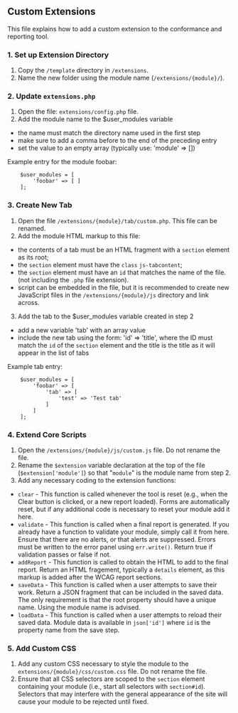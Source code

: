 ## Custom Extensions

This file explains how to add a custom extension to the conformance and reporting tool.

### 1. Set up Extension Directory

1. Copy the ```/template``` directory in ```/extensions```.
2. Name the new folder using the module name (```/extensions/{module}/```).

### 2. Update ```extensions.php```

1. Open the file: ```extensions/config.php``` file.
2. Add the module name to the $user_modules variable
  - the name must match the directory name used in the first step
  - make sure to add a comma before to the end of the preceding entry
  - set the value to an empty array (typically use: 'module' => [])

Example entry for the module foobar:
```
	$user_modules = [
		'foobar' => [ ]
	];
```

### 3. Create New Tab

1. Open the file ```/extensions/{module}/tab/custom.php```. This file can be renamed.
2. Add the module HTML markup to this file:
  * the contents of a tab must be an HTML fragment with a ```section``` element as its root;
  * the ```section``` element must have the ```class``` ```js-tabcontent```;
  * the ```section``` element must have an ```id``` that matches the name of the file. (not including the ```.php``` file extension).
  * script can be embedded in the file, but it is recommended to create new JavaScript files in the ```/extensions/{module}/js``` directory and link across.
3. Add the tab to the $user_modules variable created in step 2
  * add a new variable 'tab' with an array value
  * include the new tab using the form: 'id' => 'title', where the ID must match the ```id``` of the ```section``` element and the title is the title as it will appear in the list of tabs

Example tab entry:
```
	$user_modules = [
		'foobar' => [
			'tab' => [
				'test' => 'Test tab'
			]
		]
	];
```

### 4. Extend Core Scripts

1. Open the ```/extensions/{module}/js/custom.js``` file. Do not rename the file.
2. Rename the ```$extension``` variable declaration at the top of the file (```$extension['module']```) so that "```module```" is the module name from step 2.
3. Add any necessary coding to the extension functions:
  * ```clear``` - This function is called whenever the tool is reset (e.g., when the Clear button is clicked, or a new report loaded). Forms are automatically reset, but if any additional code is necessary to reset your module add it here.
  * ```validate``` - This function is called when a final report is generated. If you already have a function to validate your module, simply call it from here. Ensure that there are no alerts, or that alerts are suppressed. Errors must be written to the error panel using ```err.write()```. Return true if validation passes or false if not.
  * ```addReport``` - This function is called to obtain the HTML to add to the final report. Return an HTML fragement, typically a ```details``` element, as this markup is added after the WCAG report sections.
  * ```saveData``` - This function is called when a user attempts to save their work. Return a JSON fragment that can be included in the saved data. The only requirement is that the root property should have a unique name. Using the module name is advised. 
  * ```loadData``` - This function is called when a user attempts to reload their saved data. Module data is available in ```json['id']``` where ```id``` is the property name from the save step.

### 5. Add Custom CSS

1. Add any custom CSS necessary to style the module to the ```extensions/{module}/css/custom.css``` file. Do not rename the file.
2. Ensure that all CSS selectors are scoped to the ```section``` element containing your module (i.e., start all selectors with ```section#id```). Selectors that may interfere with the general appearance of the site will cause your module to be rejected until fixed.
